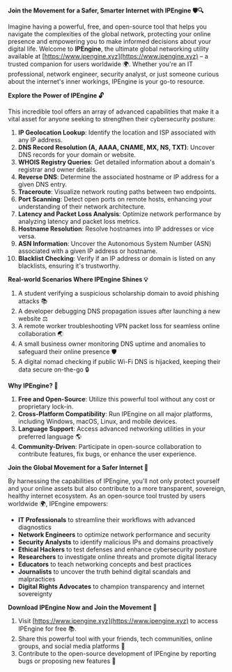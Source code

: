 **Join the Movement for a Safer, Smarter Internet with IPEngine 🛡️🔍**

Imagine having a powerful, free, and open-source tool that helps you navigate the complexities of the global network, protecting your online presence and empowering you to make informed decisions about your digital life. Welcome to **IPEngine**, the ultimate global networking utility available at [https://www.ipengine.xyz](https://www.ipengine.xyz) – a trusted companion for users worldwide 🌍. Whether you're an IT professional, network engineer, security analyst, or just someone curious about the internet's inner workings, IPEngine is your go-to resource.

**Explore the Power of IPEngine 🔓**

This incredible tool offers an array of advanced capabilities that make it a vital asset for anyone seeking to strengthen their cybersecurity posture:

1.  **IP Geolocation Lookup**: Identify the location and ISP associated with any IP address.
2.  **DNS Record Resolution (A, AAAA, CNAME, MX, NS, TXT)**: Uncover DNS records for your domain or website.
3.  **WHOIS Registry Queries**: Get detailed information about a domain's registrar and owner details.
4.  **Reverse DNS**: Determine the associated hostname or IP address for a given DNS entry.
5.  **Traceroute**: Visualize network routing paths between two endpoints.
6.  **Port Scanning**: Detect open ports on remote hosts, enhancing your understanding of their network architecture.
7.  **Latency and Packet Loss Analysis**: Optimize network performance by analyzing latency and packet loss metrics.
8.  **Hostname Resolution**: Resolve hostnames into IP addresses or vice versa.
9.  **ASN Information**: Uncover the Autonomous System Number (ASN) associated with a given IP address or hostname.
10. **Blacklist Checking**: Verify if an IP address or domain is listed on any blacklists, ensuring it's trustworthy.

**Real-world Scenarios Where IPEngine Shines 💡**

1.  A student verifying a suspicious scholarship domain to avoid phishing attacks 📚
2.  A developer debugging DNS propagation issues after launching a new website ⚖️
3.  A remote worker troubleshooting VPN packet loss for seamless online collaboration 🌏
4.  A small business owner monitoring DNS uptime and anomalies to safeguard their online presence 🛡️
5.  A digital nomad checking if public Wi-Fi DNS is hijacked, keeping their data secure on-the-go 🔒

**Why IPEngine? 🤔**

1.  **Free and Open-Source**: Utilize this powerful tool without any cost or proprietary lock-in.
2.  **Cross-Platform Compatibility**: Run IPEngine on all major platforms, including Windows, macOS, Linux, and mobile devices.
3.  **Language Support**: Access advanced networking utilities in your preferred language 🌎
4.  **Community-Driven**: Participate in open-source collaboration to contribute features, fix bugs, or enhance the user experience.

**Join the Global Movement for a Safer Internet 🚀**

By harnessing the capabilities of IPEngine, you'll not only protect yourself and your online assets but also contribute to a more transparent, sovereign, healthy internet ecosystem. As an open-source tool trusted by users worldwide 🌍, IPEngine empowers:

*   **IT Professionals** to streamline their workflows with advanced diagnostics
*   **Network Engineers** to optimize network performance and security
*   **Security Analysts** to identify malicious IPs and domains proactively
*   **Ethical Hackers** to test defenses and enhance cybersecurity posture
*   **Researchers** to investigate online threats and promote digital literacy
*   **Educators** to teach networking concepts and best practices
*   **Journalists** to uncover the truth behind digital scandals and malpractices
*   **Digital Rights Advocates** to champion transparency and internet sovereignty

**Download IPEngine Now and Join the Movement 🔑**

1.  Visit [https://www.ipengine.xyz](https://www.ipengine.xyz) to access IPEngine for free 📚.
2.  Share this powerful tool with your friends, tech communities, online groups, and social media platforms 🤝
3.  Contribute to the open-source development of IPEngine by reporting bugs or proposing new features 🔧
